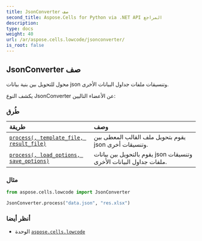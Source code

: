 ```yaml
---
title: JsonConverter صف
second_title: Aspose.Cells for Python via .NET API المراجع
description:
type: docs
weight: 40
url: /ar/aspose.cells.lowcode/jsonconverter/
is_root: false
---
```

##  JsonConverter صف
محول للتحويل بين بنية بيانات json وتنسيقات ملفات جداول البيانات الأخرى.



يكشف النوع JsonConverter عن الأعضاء التاليين:

###  طُرق
| طريقة| وصف|
| :- | :- |
| [`process(, template_file, result_file)`](/cells/python-net/ar/aspose.cells.lowcode/jsonconverter/process/#str-str) | يقوم بتحويل ملف القالب المعطى بين json وتنسيقات أخرى.|
| [`process(, load_options, save_options)`](/cells/python-net/ar/aspose.cells.lowcode/jsonconverter/process/#aspose.cells.lowcode.lowcodeloadoptions-aspose.cells.lowcode.lowcodesaveoptions) | يقوم بالتحويل بين بيانات json وتنسيقات ملفات جداول البيانات الأخرى.|



###  مثال

```python
from aspose.cells.lowcode import JsonConverter

JsonConverter.process("data.json", "res.xlsx")

```

###  أنظر أيضا
* الوحدة [`aspose.cells.lowcode`](..)
